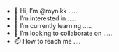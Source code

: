 - 👋 Hi, I’m @roynikk .....
- 👀 I’m interested in .....
- 🌱 I’m currently learning .....
- 💞️ I’m looking to collaborate on .....
- 📫 How to reach me ....

<!---
roynikk/roynikk is a ✨ special ✨ repository because its `README.md` (this file) appears on your GitHub profile.
You can click the Preview link to take a look at your changes.
--->
